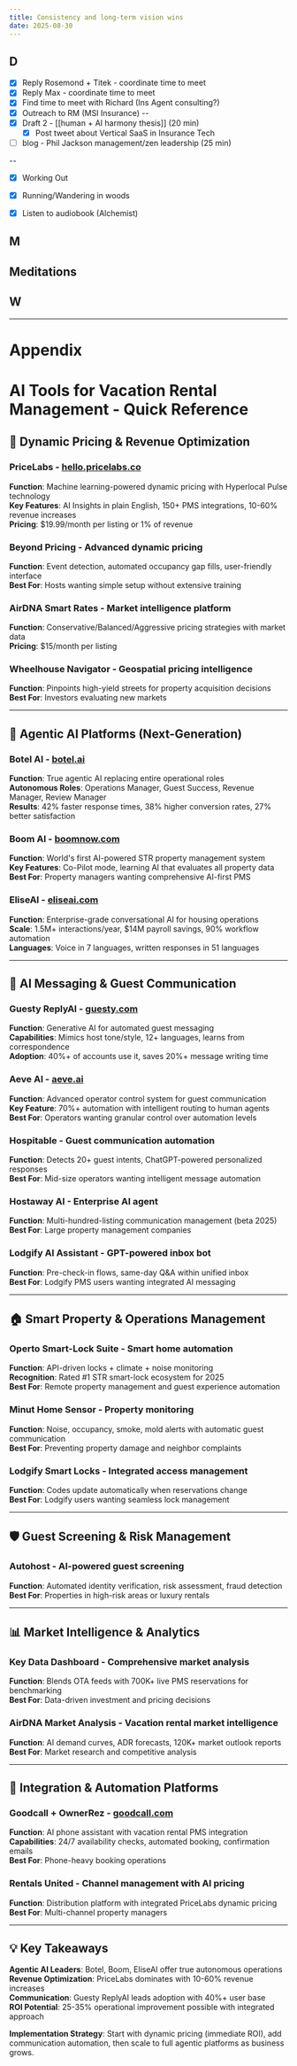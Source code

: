```yaml
---
title: Consistency and long-term vision wins
date: 2025-08-30
---
```


## D

- [x] Reply Rosemond + Titek - coordinate time to meet
- [x] Reply Max - coordinate time to meet
- [x] Find time to meet with Richard (Ins Agent consulting?)
- [x] Outreach to RM (MSI Insurance)
--
- [X] Draft 2 - [[human + AI harmony thesis]] (20 min)
	- [x] Post tweet about Vertical SaaS in Insurance Tech
- [ ] blog - Phil Jackson management/zen leadership (25 min)

--
- [x] Working Out
- [x] Running/Wandering in woods
- [x] Listen to audiobook (Alchemist)


## M

## Meditations

## W

---

# Appendix

# AI Tools for Vacation Rental Management - Quick Reference

## 🎯 Dynamic Pricing & Revenue Optimization

### **PriceLabs** - [hello.pricelabs.co](https://hello.pricelabs.co/)
**Function**: Machine learning-powered dynamic pricing with Hyperlocal Pulse technology  
**Key Features**: AI Insights in plain English, 150+ PMS integrations, 10-60% revenue increases  
**Pricing**: $19.99/month per listing or 1% of revenue

### **Beyond Pricing** - Advanced dynamic pricing  
**Function**: Event detection, automated occupancy gap fills, user-friendly interface  
**Best For**: Hosts wanting simple setup without extensive training

### **AirDNA Smart Rates** - Market intelligence platform  
**Function**: Conservative/Balanced/Aggressive pricing strategies with market data  
**Pricing**: $15/month per listing

### **Wheelhouse Navigator** - Geospatial pricing intelligence  
**Function**: Pinpoints high-yield streets for property acquisition decisions  
**Best For**: Investors evaluating new markets

---

## 🤖 Agentic AI Platforms (Next-Generation)

### **Botel AI** - [botel.ai](https://www.botel.ai/)
**Function**: True agentic AI replacing entire operational roles  
**Autonomous Roles**: Operations Manager, Guest Success, Revenue Manager, Review Manager  
**Results**: 42% faster response times, 38% higher conversion rates, 27% better satisfaction

### **Boom AI** - [boomnow.com](https://www.boomnow.com/)
**Function**: World's first AI-powered STR property management system  
**Key Features**: Co-Pilot mode, learning AI that evaluates all property data  
**Best For**: Property managers wanting comprehensive AI-first PMS

### **EliseAI** - [eliseai.com](https://www.eliseai.com/)
**Function**: Enterprise-grade conversational AI for housing operations  
**Scale**: 1.5M+ interactions/year, $14M payroll savings, 90% workflow automation  
**Languages**: Voice in 7 languages, written responses in 51 languages

---

## 💬 AI Messaging & Guest Communication

### **Guesty ReplyAI** - [guesty.com](https://www.guesty.com/)
**Function**: Generative AI for automated guest messaging  
**Capabilities**: Mimics host tone/style, 12+ languages, learns from correspondence  
**Adoption**: 40%+ of accounts use it, saves 20%+ message writing time

### **Aeve AI** - [aeve.ai](https://www.aeve.ai/)
**Function**: Advanced operator control system for guest communication  
**Key Feature**: 70%+ automation with intelligent routing to human agents  
**Best For**: Operators wanting granular control over automation levels

### **Hospitable** - Guest communication automation  
**Function**: Detects 20+ guest intents, ChatGPT-powered personalized responses  
**Best For**: Mid-size operators wanting intelligent message automation

### **Hostaway AI** - Enterprise AI agent  
**Function**: Multi-hundred-listing communication management (beta 2025)  
**Best For**: Large property management companies

### **Lodgify AI Assistant** - GPT-powered inbox bot  
**Function**: Pre-check-in flows, same-day Q&A within unified inbox  
**Best For**: Lodgify PMS users wanting integrated AI messaging

---

## 🏠 Smart Property & Operations Management

### **Operto Smart-Lock Suite** - Smart home automation  
**Function**: API-driven locks + climate + noise monitoring  
**Recognition**: Rated #1 STR smart-lock ecosystem for 2025  
**Best For**: Remote property management and guest experience automation

### **Minut Home Sensor** - Property monitoring  
**Function**: Noise, occupancy, smoke, mold alerts with automatic guest communication  
**Best For**: Preventing property damage and neighbor complaints

### **Lodgify Smart Locks** - Integrated access management  
**Function**: Codes update automatically when reservations change  
**Best For**: Lodgify users wanting seamless lock management

---

## 🛡️ Guest Screening & Risk Management

### **Autohost** - AI-powered guest screening  
**Function**: Automated identity verification, risk assessment, fraud detection  
**Best For**: Properties in high-risk areas or luxury rentals

---

## 📊 Market Intelligence & Analytics

### **Key Data Dashboard** - Comprehensive market analysis  
**Function**: Blends OTA feeds with 700K+ live PMS reservations for benchmarking  
**Best For**: Data-driven investment and pricing decisions

### **AirDNA Market Analysis** - Vacation rental market intelligence  
**Function**: AI demand curves, ADR forecasts, 120K+ market outlook reports  
**Best For**: Market research and competitive analysis

---

## 🔗 Integration & Automation Platforms

### **Goodcall + OwnerRez** - [goodcall.com](https://www.goodcall.com/)
**Function**: AI phone assistant with vacation rental PMS integration  
**Capabilities**: 24/7 availability checks, automated booking, confirmation emails  
**Best For**: Phone-heavy booking operations

### **Rentals United** - Channel management with AI pricing  
**Function**: Distribution platform with integrated PriceLabs dynamic pricing  
**Best For**: Multi-channel property managers

---

## 💡 Key Takeaways

**Agentic AI Leaders**: Botel, Boom, EliseAI offer true autonomous operations  
**Revenue Optimization**: PriceLabs dominates with 10-60% revenue increases  
**Communication**: Guesty ReplyAI leads adoption with 40%+ user base  
**ROI Potential**: 25-35% operational improvement possible with integrated approach  

**Implementation Strategy**: Start with dynamic pricing (immediate ROI), add communication automation, then scale to full agentic platforms as business grows.

